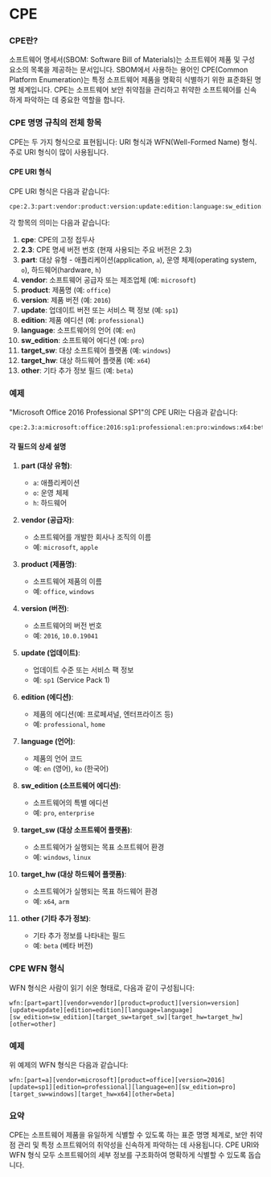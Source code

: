 # CPE

### CPE란?

소프트웨어 명세서(SBOM: Software Bill of Materials)는 소프트웨어 제품 및 구성 요소의 목록을 제공하는 문서입니다. SBOM에서 사용하는 용어인 CPE(Common Platform Enumeration)는 특정 소프트웨어 제품을 명확히 식별하기 위한 표준화된 명명 체계입니다. CPE는 소프트웨어 보안 취약점을 관리하고 취약한 소프트웨어를 신속하게 파악하는 데 중요한 역할을 합니다.

### CPE 명명 규칙의 전체 항목

CPE는 두 가지 형식으로 표현됩니다: URI 형식과 WFN(Well-Formed Name) 형식. 주로 URI 형식이 많이 사용됩니다.

#### CPE URI 형식

CPE URI 형식은 다음과 같습니다:

```{.cpe .no-copy}
cpe:2.3:part:vendor:product:version:update:edition:language:sw_edition:target_sw:target_hw:other
```

각 항목의 의미는 다음과 같습니다:

1. **cpe**: CPE의 고정 접두사
2. **2.3**: CPE 명세 버전 번호 (현재 사용되는 주요 버전은 2.3)
3. **part**: 대상 유형 - 애플리케이션(application, `a`), 운영 체제(operating system, `o`), 하드웨어(hardware, `h`)
4. **vendor**: 소프트웨어 공급자 또는 제조업체 (예: `microsoft`)
5. **product**: 제품명 (예: `office`)
6. **version**: 제품 버전 (예: `2016`)
7. **update**: 업데이트 버전 또는 서비스 팩 정보 (예: `sp1`)
8. **edition**: 제품 에디션 (예: `professional`)
9. **language**: 소프트웨어의 언어 (예: `en`)
10. **sw_edition**: 소프트웨어 에디션 (예: `pro`)
11. **target_sw**: 대상 소프트웨어 플랫폼 (예: `windows`)
12. **target_hw**: 대상 하드웨어 플랫폼 (예: `x64`)
13. **other**: 기타 추가 정보 필드 (예: `beta`)

### 예제

"Microsoft Office 2016 Professional SP1"의 CPE URI는 다음과 같습니다:

```{.cpe .no-copy}
cpe:2.3:a:microsoft:office:2016:sp1:professional:en:pro:windows:x64:beta
```

#### 각 필드의 상세 설명

1. **part (대상 유형)**:
    - `a`: 애플리케이션
    - `o`: 운영 체제
    - `h`: 하드웨어

2. **vendor (공급자)**:
    - 소프트웨어를 개발한 회사나 조직의 이름
    - 예: `microsoft`, `apple`

3. **product (제품명)**:
    - 소프트웨어 제품의 이름
    - 예: `office`, `windows`

4. **version (버전)**:
    - 소프트웨어의 버전 번호
    - 예: `2016`, `10.0.19041`

5. **update (업데이트)**:
    - 업데이트 수준 또는 서비스 팩 정보
    - 예: `sp1` (Service Pack 1)

6. **edition (에디션)**:
    - 제품의 에디션(예: 프로페셔널, 엔터프라이즈 등)
    - 예: `professional`, `home`

7. **language (언어)**:
    - 제품의 언어 코드
    - 예: `en` (영어), `ko` (한국어)

8. **sw_edition (소프트웨어 에디션)**:
    - 소프트웨어의 특별 에디션
    - 예: `pro`, `enterprise`

9. **target_sw (대상 소프트웨어 플랫폼)**:
    - 소프트웨어가 실행되는 목표 소프트웨어 환경
    - 예: `windows`, `linux`

10. **target_hw (대상 하드웨어 플랫폼)**:
    - 소프트웨어가 실행되는 목표 하드웨어 환경
    - 예: `x64`, `arm`

11. **other (기타 추가 정보)**:
    - 기타 추가 정보를 나타내는 필드
    - 예: `beta` (베타 버전)

### CPE WFN 형식

WFN 형식은 사람이 읽기 쉬운 형태로, 다음과 같이 구성됩니다:

```{.wfn .no-copy}
wfn:[part=part][vendor=vendor][product=product][version=version][update=update][edition=edition][language=language][sw_edition=sw_edition][target_sw=target_sw][target_hw=target_hw][other=other]
```

### 예제

위 예제의 WFN 형식은 다음과 같습니다:

```{.wfn .no-copy}
wfn:[part=a][vendor=microsoft][product=office][version=2016][update=sp1][edition=professional][language=en][sw_edition=pro][target_sw=windows][target_hw=x64][other=beta]
```

### 요약

CPE는 소프트웨어 제품을 유일하게 식별할 수 있도록 하는 표준 명명 체계로, 보안 취약점 관리 및 특정 소프트웨어의 취약성을 신속하게 파악하는 데 사용됩니다. CPE URI와 WFN 형식 모두 소프트웨어의 세부 정보를 구조화하여 명확하게 식별할 수 있도록 돕습니다.